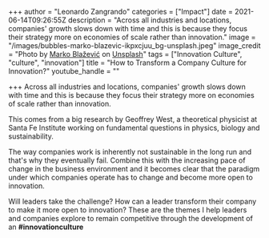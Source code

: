 +++
author = "Leonardo Zangrando"
categories = ["Impact"]
date = 2021-06-14T09:26:55Z
description = "Across all industries and locations, companies' growth slows down with time and this is because they focus their strategy more on economies of scale rather than innovation."
image = "/images/bubbles-marko-blazevic-ikpxcjuu_bg-unsplash.jpeg"
image_credit = "Photo by [Marko Blažević](https://unsplash.com/@kerber?utm_source=unsplash&utm_medium=referral&utm_content=creditCopyText) on [Unsplash](https://unsplash.com/s/photos/bubbles?utm_source=unsplash&utm_medium=referral&utm_content=creditCopyText)"
tags = ["Innovation Culture", "culture", "innovation"]
title = "How to Transform a Company Culture for Innovation?"
youtube_handle = ""

+++
Across all industries and locations, companies' growth slows down with time and this is because they focus their strategy more on economies of scale rather than innovation.

This comes from a big research by Geoffrey West, a theoretical physicist at Santa Fe Institute working on fundamental questions in physics, biology and sustainability.

The way companies work is inherently not sustainable in the long run and that's why they eventually fail. Combine this with the increasing pace of change in the business environment and it becomes clear that the paradigm under which companies operate has to change and become more open to innovation.

Will leaders take the challenge? How can a leader transform their company to make it more open to innovation? These are the themes I help leaders and companies explore to remain competitive through the development of an **#innovationculture**

